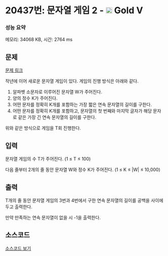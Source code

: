 # 20437번: 문자열 게임 2 - <img src="https://static.solved.ac/tier_small/11.svg" style="height:20px" /> Gold V

<!-- performance -->
### 성능 요약
메모리: 34068 KB, 시간: 2764 ms
<!-- end -->

## 문제

[문제 링크](https://boj.kr/20437)


<p>작년에 이어 새로운 문자열 게임이 있다. 게임의 진행 방식은 아래와 같다.</p>

<ol>
<li>알파벳 소문자로 이루어진 문자열 W가 주어진다.</li>
<li>양의 정수 K가 주어진다.</li>
<li>어떤 문자를&nbsp;정확히 K개를 포함하는&nbsp;가장 짧은 연속&nbsp;문자열의 길이를 구한다.</li>
<li>어떤 문자를 정확히 K개를 포함하고, 문자열의 첫 번째와 마지막 글자가 해당 문자로 같은 가장 긴 연속 문자열의 길이를 구한다.</li>
</ol>

<p>위와 같은 방식으로 게임을 T회 진행한다.</p>



## 입력


<p>문자열 게임의 수 T가 주어진다. (1 ≤&nbsp;T ≤ 100)</p>

<p>다음 줄부터 2개의 줄 동안 문자열 W와&nbsp;정수&nbsp;K가 주어진다. (1 ≤ K&nbsp;≤ |W|&nbsp;≤ 10,000)&nbsp;</p>



## 출력


<p>T개의 줄 동안 문자열 게임의 3번과 4번에서 구한 연속 문자열의 길이를 공백을 사이에 두고 출력한다.</p>

<p>만약&nbsp;만족하는 연속 문자열이&nbsp;없을 시&nbsp;-1을&nbsp;출력한다.</p>



## 소스코드

[소스코드 보기](문자열%20게임%202.py)
